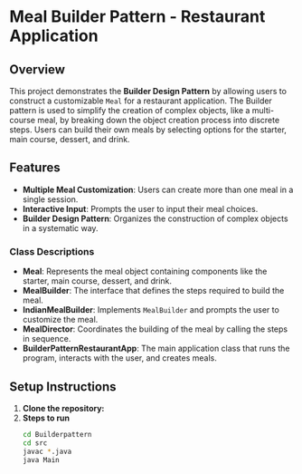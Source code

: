 # Meal Builder Pattern - Restaurant Application

## Overview

This project demonstrates the **Builder Design Pattern** by allowing users to construct a customizable `Meal` for a restaurant application. The Builder pattern is used to simplify the creation of complex objects, like a multi-course meal, by breaking down the object creation process into discrete steps. Users can build their own meals by selecting options for the starter, main course, dessert, and drink.

## Features

- **Multiple Meal Customization**: Users can create more than one meal in a single session.
- **Interactive Input**: Prompts the user to input their meal choices.
- **Builder Design Pattern**: Organizes the construction of complex objects in a systematic way.


### Class Descriptions

- **Meal**: Represents the meal object containing components like the starter, main course, dessert, and drink.
- **MealBuilder**: The interface that defines the steps required to build the meal.
- **IndianMealBuilder**: Implements `MealBuilder` and prompts the user to customize the meal.
- **MealDirector**: Coordinates the building of the meal by calling the steps in sequence.
- **BuilderPatternRestaurantApp**: The main application class that runs the program, interacts with the user, and creates meals.

## Setup Instructions

1. **Clone the repository:**
2. **Steps to run**
   ```bash
   cd Builderpattern
   cd src
   javac *.java
   java Main
